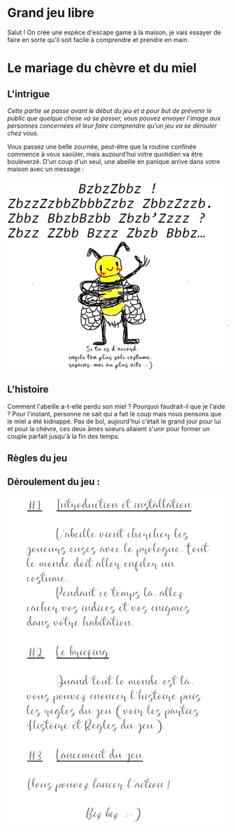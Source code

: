# Grand jeu libre
Salut ! On crée une espèce d'escape game à la maison, je vais essayer de faire en sorte qu'il soit facile à comprendre et prendre en main.

# Le mariage du chèvre et du miel

## L'intrigue 

*Cette partie se passe avant le début du jeu et a pour but de prévenir le public que quelque chose va se passer, vous pouvez envoyer l'image aux personnes concernées et leur faire comprendre qu'un jeu va se dérouler chez vous.*

Vous passez une belle zournée, peut-être que la routine confinée commence à vous saoûler, mais auzourd'hui votre quotidien va être bouleverzé.
D'un coup d'un seul, une abeille en panique arrive dans votre maison avec un message :

![](./img/prologue.png)

## L'histoire

Comment l'abeille a-t-elle perdu son miel ? Pourquoi faudrait-il que je l'aide ? 
Pour l'instant, personne ne sait qui a fait le coup mais nous pensons que le miel a été kidnappé. Pas de bol, aujourd'hui c'était le grand jour pour lui et pour la chèvre, ces deux âmes soeurs allaient s'unir pour former un couple parfait jusqu'à la fin des temps.

## Règles du jeu


## Déroulement du jeu :

![](./img/déroulé.png)
